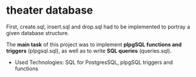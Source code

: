 # theater database
First, create.sql, insert.sql and drop.sql had to be implemented to portray a given database structure.

The __main task__ of this project was to implement **plpgSQL functions and triggers** (plpgsql.sql), as well as to write **SQL queries** (queries.sql).

* Used Technologies: SQL for PostgresSQL, plpgSQL triggers and functions
